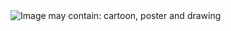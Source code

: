 <img class="grid__item-image js-grid__item-image grid__item-image-lazy js-lazy image-loaded" src="https://mir-s3-cdn-cf.behance.net/project_modules/1400/d71405161595391.63c7e0b55cc4f.png" alt="Image may contain: cartoon, poster and drawing" sizes="434px" srcset="https://mir-s3-cdn-cf.behance.net/project_modules/disp/d71405161595391.63c7e0b55cc4f.png 600w,https://mir-s3-cdn-cf.behance.net/project_modules/max_1200/d71405161595391.63c7e0b55cc4f.png 1200w,https://mir-s3-cdn-cf.behance.net/project_modules/1400_opt_1/d71405161595391.63c7e0b55cc4f.png 1400w,">
